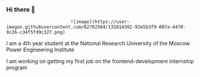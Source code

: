 ### Hi there 👋                                                                                                                
							![image](https://user-images.githubusercontent.com/62762584/131814382-93e5b3f9-007a-4470-9c26-c34f5fd9c327.png)


I am a 4th year student at the National Research University of the Moscow Power Engineering Institute

I am working on getting my first job on the frontend-development internship program
